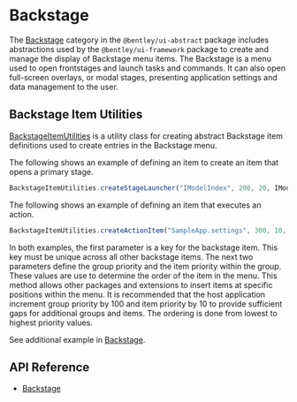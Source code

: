 # Backstage

The [Backstage]($ui-abstract:Backstage) category in the `@bentley/ui-abstract` package includes abstractions used by the `@bentley/ui-framework` package to create and manage the display of Backstage menu items.
The Backstage is a menu used to open frontstages and launch tasks and commands. It can also open full-screen overlays, or modal stages, presenting application settings and data management to the user.

## Backstage Item Utilities

[BackstageItemUtilities]($ui-abstract) is a utility class for creating abstract Backstage item definitions used to create entries in the Backstage menu.

The following shows an example of defining an item to create an item that opens a primary stage.

```ts
BackstageItemUtilities.createStageLauncher("IModelIndex", 200, 20, IModelApp.i18n.translate("SampleApp:backstage.imodelindex"), undefined, "icon-placeholder"),
```

The following shows an example of defining an item that executes an action.

```ts
BackstageItemUtilities.createActionItem("SampleApp.settings", 300, 10, () => FrontstageManager.openModalFrontstage(new SettingsModalFrontstage()), IModelApp.i18n.translate("SampleApp:backstage.testFrontstage6"), undefined, "icon-placeholder"),
```

In both examples, the first parameter is a key for the backstage item. This key must be unique across all other backstage items. The next two parameters define the group priority and the item priority within the group.  These values are use to determine the order of the item in the menu. This method allows other packages and extensions to insert items at specific positions within the menu.  It is recommended that the host application increment group priority by 100 and item priority by 10 to provide sufficient gaps for additional groups and items. The ordering is done from lowest to highest priority values.

See additional example in [Backstage](../../../learning/ui/framework/Backstage.md).

## API Reference

- [Backstage]($ui-abstract:Backstage)
